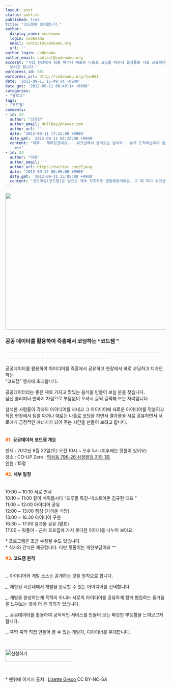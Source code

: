 ```yaml
---
layout: post
status: publish
published: true
title: "코드잼에 초대합니다."
author:
  display_name: codenamu
  login: codenamu
  email: contact@codenamu.org
  url: ''
author_login: codenamu
author_email: contact@codenamu.org
excerpt: "직접 현장에서 팀을 짜꺼나 때로는 나홀로 코딩을 하면서 결과물을 서로 공유하면서 서로에게 긍정적인 에너지가 되어 주는 시간을 만들어
  보려고 합니다."
wordpress_id: 801
wordpress_url: http://codenamu.org/?p=801
date: '2012-09-11 15:49:14 +0900'
date_gmt: '2012-09-11 06:49:14 +0900'
categories:
- "블로그"
tags:
- "코드잼"
comments:
- id: 23
  author: "김성진"
  author_email: dullboy2@naver.com
  author_url: ''
  date: '2012-09-11 17:22:00 +0900'
  date_gmt: '2012-09-11 08:22:00 +0900'
  content: "아흑.. 재미있겠네요... 워크샵에서 돌아오는 날이라.. 늦게 도착하는데다 술냄새 풀풀 풍기면서 민폐끼칠 것 같아... 패쓰합니다.
    ㅠㅠ"
- id: 24
  author: "이장"
  author_email: ''
  author_url: http://twitter.com/Ejang
  date: '2012-09-12 00:05:00 +0900'
  date_gmt: '2012-09-11 15:05:00 +0900'
  content: "코드마실(코드잼)은 앞으로 계속 자주자주 열릴예정이예요. 그 때 마다 워크샵 가지 마세요 ^^"
---
```

<p><img class="alignnone" src="http://cfile1.onoffmix.com/attach/ica90cY2jjjwwqmJdZ5UdEeJ1kkKZ4VT" alt="" width="632" height="428" /></p>
<h3>공공 데이타를 활용하여 즉흥에서 코딩하는 <strong>“코드잼 ”</strong></h3>
<p><span style="color: #e1e1e1;"><strong><span style="text-decoration: line-through;"><span style="text-decoration: line-through;"><span style="text-decoration: line-through;"><span style="text-decoration: line-through;"><span style="text-decoration: line-through;"><span style="text-decoration: line-through;"><span style="text-decoration: line-through;"> </span></span></span><span style="text-decoration: line-through;"><span style="text-decoration: line-through;"><span style="text-decoration: line-through;"><span style="text-decoration: line-through;"><span style="text-decoration: line-through;"><span style="text-decoration: line-through;"><span style="text-decoration: line-through;"><span style="text-decoration: line-through;">             </span></span></span><span style="text-decoration: line-through;"><span style="text-decoration: line-through;"><span style="text-decoration: line-through;"><span style="text-decoration: line-through;"><span style="text-decoration: line-through;"><span style="text-decoration: line-through;"><span style="text-decoration: line-through;"><span style="text-decoration: line-through;">  </span></span></span><span style="color: #e1e1e1;"><strong><span style="text-decoration: line-through;"><span style="text-decoration: line-through;"><span style="text-decoration: line-through;"><span style="text-decoration: line-through;"><span style="text-decoration: line-through;"><span style="text-decoration: line-through;"><span style="text-decoration: line-through;"><span style="text-decoration: line-through;"> </span></span></span><span style="text-decoration: line-through;"><span style="text-decoration: line-through;"><span style="text-decoration: line-through;"><span style="text-decoration: line-through;"><span style="text-decoration: line-through;"><span style="text-decoration: line-through;"><span style="text-decoration: line-through;">             </span></span></span><span style="text-decoration: line-through;"><span style="text-decoration: line-through;"><span style="text-decoration: line-through;"><span style="text-decoration: line-through;"><span style="text-decoration: line-through;"><span style="text-decoration: line-through;"><span style="text-decoration: line-through;">                 </span></span></span><span style="color: #e1e1e1;"><strong><span style="text-decoration: line-through;"><span style="text-decoration: line-through;"><span style="text-decoration: line-through;"><span style="text-decoration: line-through;"><span style="text-decoration: line-through;"><span style="text-decoration: line-through;"><span style="text-decoration: line-through;"> </span></span></span><span style="text-decoration: line-through;"><span style="text-decoration: line-through;"><span style="text-decoration: line-through;"><span style="text-decoration: line-through;"><span style="text-decoration: line-through;"><span style="text-decoration: line-through;">             </span></span></span><span style="text-decoration: line-through;"><span style="text-decoration: line-through;"><span style="text-decoration: line-through;"><span style="text-decoration: line-through;"><span style="text-decoration: line-through;"><span style="text-decoration: line-through;">         </span></span></span><span style="text-decoration: line-through;"><span style="text-decoration: line-through;"><span style="text-decoration: line-through;"><span style="text-decoration: line-through;"><span style="text-decoration: line-through;">   </span></span></span><span style="text-decoration: line-through;"><span style="text-decoration: line-through;"><span style="text-decoration: line-through;">  </span></span></span><span style="text-decoration: line-through;">   </span><span style="color: #e1e1e1;"><strong><span style="text-decoration: line-through;">        </span></strong></span></span></span></span></span></span></span></span></span></span></span></span></span></strong></span></span></span></span></span></span></span></span></span></span></span></span></span></span></strong></span><span style="color: #e1e1e1;"><strong><span style="text-decoration: line-through;">  </span></strong></span><span style="color: #e1e1e1;"><strong><span style="text-decoration: line-through;"><span style="text-decoration: line-through;"><span style="color: #e1e1e1;"><strong><span style="text-decoration: line-through;"><span style="color: #e1e1e1;"><strong><span style="text-decoration: line-through;"><span style="color: #e1e1e1;"><strong><span style="text-decoration: line-through;">                     <span style="color: #e1e1e1;"><strong><span style="text-decoration: line-through;">              </span></strong></span></span></strong></span></span></strong></span></span></strong></span></span></span></strong></span></span></span></span></span></span></span></span></span></span></span></span></span></span></span></strong></span><span style="color: #e1e1e1;"><strong><span style="text-decoration: line-through;"><span style="text-decoration: line-through;"><span style="text-decoration: line-through;"><span style="text-decoration: line-through;"><span style="text-decoration: line-through;"><span style="text-decoration: line-through;"><span style="text-decoration: line-through;"> </span></span></span><span style="text-decoration: line-through;"><span style="text-decoration: line-through;"><span style="text-decoration: line-through;"><span style="text-decoration: line-through;"><span style="text-decoration: line-through;"><span style="text-decoration: line-through;"><span style="text-decoration: line-through;"><span style="text-decoration: line-through;">             </span></span></span><span style="text-decoration: line-through;"><span style="text-decoration: line-through;"><span style="text-decoration: line-through;"><span style="text-decoration: line-through;"><span style="text-decoration: line-through;"><span style="text-decoration: line-through;"><span style="text-decoration: line-through;"><span style="text-decoration: line-through;">  </span></span></span><span style="color: #e1e1e1;"><strong><span style="text-decoration: line-through;"><span style="text-decoration: line-through;"><span style="text-decoration: line-through;"><span style="text-decoration: line-through;"><span style="text-decoration: line-through;"><span style="text-decoration: line-through;"><span style="text-decoration: line-through;"><span style="text-decoration: line-through;"> </span></span></span><span style="text-decoration: line-through;"><span style="text-decoration: line-through;"><span style="text-decoration: line-through;"><span style="text-decoration: line-through;"><span style="text-decoration: line-through;"><span style="text-decoration: line-through;"><span style="text-decoration: line-through;">             </span></span></span><span style="text-decoration: line-through;"><span style="text-decoration: line-through;"><span style="text-decoration: line-through;"><span style="text-decoration: line-through;"><span style="text-decoration: line-through;"><span style="text-decoration: line-through;"><span style="text-decoration: line-through;">                 </span></span></span><span style="color: #e1e1e1;"><strong><span style="text-decoration: line-through;"><span style="text-decoration: line-through;"><span style="text-decoration: line-through;"><span style="text-decoration: line-through;"><span style="text-decoration: line-through;"><span style="text-decoration: line-through;"><span style="text-decoration: line-through;"> </span></span></span><span style="text-decoration: line-through;"><span style="text-decoration: line-through;"><span style="text-decoration: line-through;"><span style="text-decoration: line-through;"><span style="text-decoration: line-through;"><span style="text-decoration: line-through;">             </span></span></span><span style="text-decoration: line-through;"><span style="text-decoration: line-through;"><span style="text-decoration: line-through;"><span style="text-decoration: line-through;"<br />
><span style="text-decoration: line-through;"><span style="text-decoration: line-through;">         </span></span></span><span style="text-decoration: line-through;"><span style="text-decoration: line-through;"><span style="text-decoration: line-through;"><span style="text-decoration: line-through;"><span style="text-decoration: line-through;">   </span></span></span><span style="text-decoration: line-through;"><span style="text-decoration: line-through;"><span style="text-decoration: line-through;">  </span></span></span><span style="text-decoration: line-through;">   </span><span style="color: #e1e1e1;"><strong><span style="text-decoration: line-through;">        </span></strong></span></span></span></span></span></span></span></span></span></span></span></span></span></strong></span></span></span></span></span></span></span></span></span></span></span></span></span></span></strong></span><span style="color: #e1e1e1;"><strong><span style="text-decoration: line-through;">  </span></strong></span><span style="color: #e1e1e1;"><strong><span style="text-decoration: line-through;"><span style="text-decoration: line-through;"><span style="color: #e1e1e1;"><strong><span style="text-decoration: line-through;"><span style="color: #e1e1e1;"><strong><span style="text-decoration: line-through;"><span style="color: #e1e1e1;"><strong><span style="text-decoration: line-through;">                     <span style="color: #e1e1e1;"><strong><span style="text-decoration: line-through;">              </span></strong></span></span></strong></span></span></strong></span></span></strong></span></span></span></strong></span></span></span></span></span></span></span></span></span></span></span></span></span></span></span></strong></span></p>
<p>공공데이터를 활용하여 아이디어를 즉흥에서 공유하고 현장에서 바로 코딩하고 디자인하는<br />
“코드잼” 행사에 초대합니다.</p>
<p>공공데이터라는 좋은 재료 가지고 맛있는 음식을 만들어 보실 분을 찾습니다.<br />
삼선 슬리퍼나 반바지 차림으로 부담없이 오셔서 글쩍 글쩍해 보는 자리입니다.</p>
<p>참석한 사람들이 각자의 아이디어를 꺼내고 그 아이디어에 새로운 아이디어를 덧붙히고<br />
직접 현장에서 팀을 짜꺼나 때로는 나홀로 코딩을 하면서 결과물을 서로 공유하면서 서로에게 긍정적인 에너지가 되어 주는 시간을 만들어 보려고 합니다.</p>
<p><img class="alignnone" src="http://cfile23.uf.tistory.com/image/127D4A534DD384DD0860A5" alt="" width="700" height="7" /></p>
<p><span style="color: #ff6600;"><strong>#1.</strong></span> <strong>공공데이터 코드잼 개요 </strong></p>
<p>언제 : 2012년 9월 22일(토) 오전 10시 ~ 오후 5시 (이후에는 뒷풀이 있어요)<br />
장소 : CO-UP Zero : <a href="http://me2.do/FEHaHNs" target="_blank">역삼동 796-26 삼정빌딩 지하 1층</a><br />
인원 : 15명</p>
<p><strong><span style="color: #ff6600;">#2</span>. 세부 일정</strong></p>
<p><img src="http://cfile23.uf.tistory.com/image/127D4A534DD384DD0860A5" alt="" width="700" height="7" /></p>
<p>10:00 ~ 10:10 서로 인사<br />
10:10 ~ 11:00 같이 배워봅시다 “드루팔 특강-넥스트이온 김규현 대표 ”<br />
11:00 ~ 12:00 아이디어 공유<br />
12:00 ~ 13:00 점심 (가까운 식당)<br />
13:00 ~ 16:30 아이디어 구현<br />
16:30 ~ 17:00 결과물 공유 (발표)<br />
17:00 ~ 뒷풀이 - 근처 호프집에 가서 못다한 이야기를 나누어 보아요.</p>
<p>* 프로그램은 조금 수정될 수도 있습니다.<br />
* 식사와 간식은 제공합니다. 다만 뒷풀이는 개인부담이요 ^^</p>
<p><strong><span style="color: #ff6600;">#3</span>. 코드잼 원칙</strong></p>
<p><img src="http://cfile23.uf.tistory.com/image/127D4A534DD384DD0860A5" alt="" width="700" height="7" /></p>
<p>_. 아이디어와 개발 소스는 공개하는 것을 원칙으로 합니다.</p>
<p>_. 제한된 시간내에서 개발을 완료할 수 있는 아이디어를 선택합니다.</p>
<p>_. 개발을 완성하는게 목적이 아니라 서로의 아이디어를 공유하게 함께 협업하는 즐거움을 느껴보는 것에 더 큰 의의가 있습니다.</p>
<p>_. 공공데이타를 활용하여 공익적인 서비스를 만들어 보는 짜릿한 뿌듯함을 느껴보고자 합니다.</p>
<p>_. 뚝딱 뚝딱 직접 만들어 볼 수 있는 개발자, 디자이너를 우대합니다.</p>
<p>&nbsp;</p>
<p><a title="신청하기" href="http://onoffmix.com/event/9141" target="_blank"><img class="size-full wp-image-803 aligncenter" title="join" src="http://codenamu.org/wp-content/uploads/2012/09/join.jpg" alt="신청하기 " width="210" height="38" /></a></p>
<p>&nbsp;</p>
<p>* 맨위에 이미지 출처 : <a href="http://www.flickr.com/photos/lizettegreco/382985523/sizes/z/in/photostream/" target="_blank">Lizette Greco </a>CC BY-NC-SA</p>
